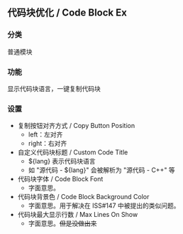 ## 代码块优化 / Code Block Ex

### 分类

普通模块

### 功能

显示代码块语言，一键复制代码块

### 设置

- 复制按钮对齐方式 / Copy Button Position
  - left：左对齐
  - right：右对齐
- 自定义代码块标题 / Custom Code Title
  - ${lang} 表示代码块语言
  - 如 "源代码 - ${lang}" 会被解析为 "源代码 - C++" 等
- 代码块字体 / Code Block Font
  - 字面意思。
- 代码块背景色 / Code Block Background Color
  - 字面意思。用于解决在 ISS#147 中被提出的类似问题。
- 代码块最大显示行数 / Max Lines On Show
  - 字面意思。~~但是没做出来~~

